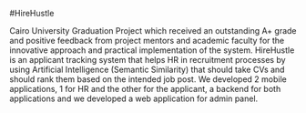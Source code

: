 #HireHustle

Cairo University Graduation Project which received an outstanding A+ grade and positive feedback from project mentors and academic faculty for the innovative approach and practical implementation of the system.
HireHustle is an applicant tracking system that helps HR in recruitment processes by using Artificial Intelligence (Semantic Similarity) that should take CVs and should rank them based on the intended job post.
We developed 2 mobile applications, 1 for HR and the other for the applicant, a backend for both applications and we developed a web application for admin panel.
